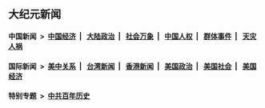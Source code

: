 ## 大纪元新闻

#### 中国新闻 &nbsp;>&nbsp; [中国经济](indexes/ncid283/README.md?06282045) &nbsp;| &nbsp; [大陆政治](indexes/ncid277/README.md?06282045) &nbsp;| &nbsp; [社会万象](indexes/ncid282/README.md?06282045) &nbsp;| &nbsp; [中国人权](indexes/ncid278/README.md?06282045) &nbsp;| &nbsp; [群体事件](indexes/ncid279/README.md?06282045) &nbsp;| &nbsp; [天灾人祸](indexes/ncid280/README.md?06282045)

#### 国际新闻 &nbsp;>&nbsp; [美中关系](indexes/nf1412576/README.md?06282045) &nbsp;| &nbsp; [台湾新闻](indexes/ncid1349361/README.md?06282045) &nbsp;| &nbsp; [香港新闻](indexes/ncid1349362/README.md?06282045) &nbsp;| &nbsp; [美国政治](indexes/ncid1078159/README.md?06282045) &nbsp;| &nbsp; [美国社会](indexes/ncid1078160/README.md?06282045) &nbsp;| &nbsp; [美国经济](indexes/ncid1078158/README.md?06282045)

#### 特别专题 &nbsp;>&nbsp; [中共百年历史](https://github.com/easy2view/epoch-special/blob/master/README.md?06282045)  

